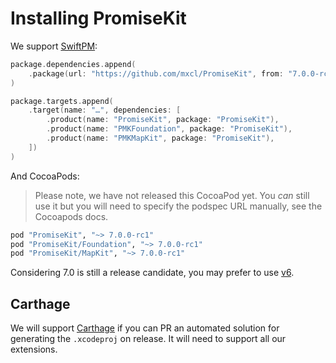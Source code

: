 # Installing PromiseKit

We support [SwiftPM]:

```swift
package.dependencies.append(
    .package(url: "https://github.com/mxcl/PromiseKit", from: "7.0.0-rc1")
)

package.targets.append(
    .target(name: "…", dependencies: [
        .product(name: "PromiseKit", package: "PromiseKit"),
        .product(name: "PMKFoundation", package: "PromiseKit"),
        .product(name: "PMKMapKit", package: "PromiseKit"),
    ])
)
```

And CocoaPods:

> Please note, we have not released this CocoaPod yet. You *can* still use it
> but you will need to specify the podspec URL manually, see the Cocoapods docs.

```ruby
pod "PromiseKit", "~> 7.0.0-rc1"
pod "PromiseKit/Foundation", "~> 7.0.0-rc1"
pod "PromiseKit/MapKit", "~> 7.0.0-rc1"
```

Considering 7.0 is still a release candidate, you may prefer to use [v6](https://github.com/mxcl/PromiseKit/blob/v6/README.md).

## Carthage

We will support [Carthage] if you can PR an automated solution for generating
the `.xcodeproj` on release. It will need to support all our extensions.


[SwiftPM]: https://swift.org/package-manager
[CocoaPods]: https://cocoapods.org
[Carthage]: https://github.com/Carthage/Carthage
